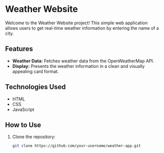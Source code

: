 # Weather Website

Welcome to the Weather Website project! This simple web application allows users to get real-time weather information by entering the name of a city.

## Features

- **Weather Data:** Fetches weather data from the OpenWeatherMap API.
- **Display:** Presents the weather information in a clean and visually appealing card format.

## Technologies Used

- HTML
- CSS
- JavaScript

## How to Use

1. Clone the repository:

   ```bash
   git clone https://github.com/your-username/weather-app.git
